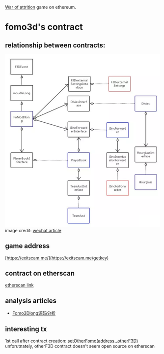 [War of attrition](https://en.wikipedia.org/wiki/War_of_attrition_(game)) game on ethereum. 

# fomo3d's contract
## relationship between contracts:
![image of contract structure](images/structure.png)
image credit: [wechat article](https://mp.weixin.qq.com/s/kT94y3kHZKa-JXXWWGqD_A)  

## game address
[https://exitscam.me/](https://exitscam.me/getkey)

## contract on etherscan 
[etherscan link](https://etherscan.io/address/0xa62142888aba8370742be823c1782d17a0389da1#code)

## analysis articles
 - [Fomo3Dlong源码分析](https://www.jianshu.com/p/c7706ba5c005)
 
## interesting tx
1st call after contract creation: [setOtherFomo(address _otherF3D)](https://etherscan.io/tx/0x422728d092a8237a8a0544274c7268d0f1daf598c43f3e0d403c787f57a32be3) unforutnately, otherF3D contract doesn't seem open source on etherscan
